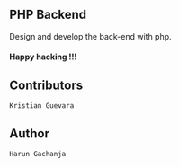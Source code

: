 ## PHP Backend

Design and develop the back-end with php.

#### Happy hacking !!!

## Contributors

    Kristian Guevara

## Author

    Harun Gachanja
